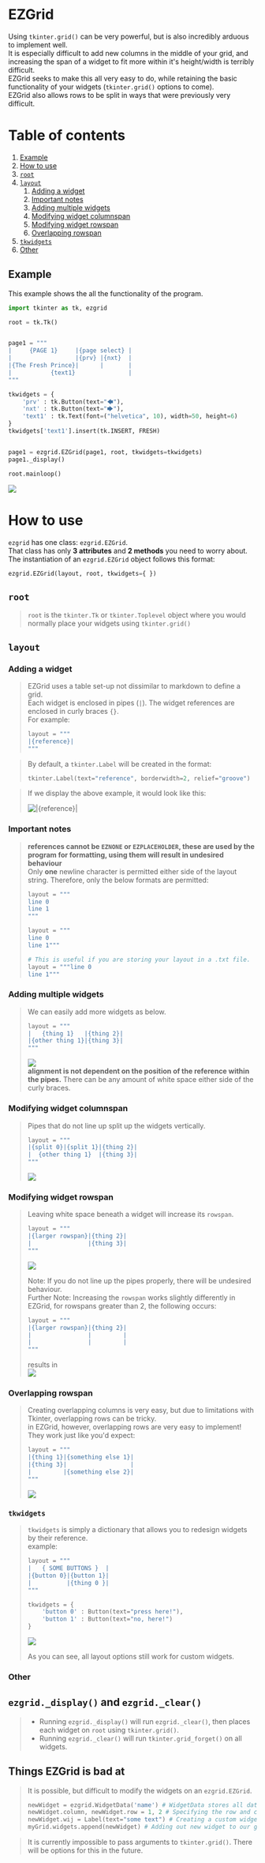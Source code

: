 # EZGrid

Using `tkinter.grid()` can be very powerful, but is also incredibly arduous to implement well.  
It is especially difficult to add new columns in the middle of your grid, and increasing the span of a widget to fit more within it's height/width is terribly difficult.  
EZGrid seeks to make this all very easy to do, while retaining the basic functionality of your widgets (`tkinter.grid()` options to come).  
EZGrid also allows rows to be split in ways that were previously very difficult.  

# Table of contents
1. [Example](#example)
2. [How to use](#how-to-use)
3. [`root`](#root)
4. [`layout`](#layout)
    1. [Adding a widget](#adding-a-widget)
    2. [Important notes](#important-notes)
    3. [Adding multiple widgets](#adding-multiple-widgets)
    4. [Modifying widget columnspan](#modifying-widget-columnspan)
    5. [Modifying widget rowspan](#modifying-widget-rowspan)
    6. [Overlapping rowspan](#overlapping-rowspan)
5. [`tkwidgets`](#tkwidgets)
6. [Other](#other)

## Example

This example shows the all the functionality of the program.

```python
import tkinter as tk, ezgrid

root = tk.Tk()


page1 = """
|     {PAGE 1}     |{page select} |
|                  |{prv} |{nxt}  |
|{The Fresh Prince}|      |       |
|           {text1}               |
"""

tkwidgets = {
    'prv' : tk.Button(text="🡄"),
    'nxt' : tk.Button(text="🡆"),
    'text1' : tk.Text(font=("helvetica", 10), width=50, height=6)
}
tkwidgets['text1'].insert(tk.INSERT, FRESH)


page1 = ezgrid.EZGrid(page1, root, tkwidgets=tkwidgets)
page1._display()

root.mainloop()
```  
![](https://i.imgur.com/OfI2mnS.png)  

# How to use

`ezgrid` has one class: `ezgrid.EZGrid`.    
That class has only __3 attributes__ and __2 methods__ you need to worry about.  
The instantiation of an `ezgrid.EZGrid` object follows this format:
```python
ezgrid.EZGrid(layout, root, tkwidgets={ })
```  
## `root`  
> `root` is the `tkinter.Tk` or `tkinter.Toplevel` object where you would normally place your widgets using `tkinter.grid()`

## `layout`  
### Adding a widget
> EZGrid uses a table set-up not dissimilar to markdown to define a grid.  
> Each widget is enclosed in pipes (`|`). The widget references are enclosed in curly braces `{}`.  
> For example:  
> ```python
> layout = """
> |{reference}|
> """
> ```  

> By default, a `tkinter.Label` will be created in the format:  
> ```python
> tkinter.Label(text="reference", borderwidth=2, relief="groove")  
> ```  

> If we display the above example, it would look like this:  
> 
> ![`|{reference}|`](https://i.imgur.com/bc0Bn68.png)

### Important notes
> __references cannot be `EZNONE` or `EZPLACEHOLDER`, these are used by the program for formatting, using them will result in undesired behaviour__  
> Only __one__ newline character is permitted either side of the layout string. Therefore, only the below formats are permitted:
> ```python
> layout = """
> line 0
> line 1
> """
> ```
> ```python
> layout = """
> line 0
> line 1"""
> ```
> ```python
> # This is useful if you are storing your layout in a .txt file.
> layout = """line 0
> line 1"""
> ```

### Adding multiple widgets
> We can easily add more widgets as below.  
> ```python
> layout = """
> |   {thing 1}   |{thing 2}|
> |{other thing 1}|{thing 3}|
> """
> ```
> ![](https://i.imgur.com/dyxAc8Y.png)  
> __alignment is not dependent on the position of the reference within the pipes.__ There can be any amount of white space either side of the curly braces.
 
### Modifying widget columnspan
> Pipes that do not line up split up the widgets vertically.
> ```python
> layout = """
> |{split 0}|{split 1}|{thing 2}|
> |  {other thing 1}  |{thing 3}|
> """
> ```
> ![](https://i.imgur.com/uO4EwMX.png)

### Modifying widget rowspan  
> Leaving white space beneath a widget will increase its `rowspan`.
> ```python
> layout = """
> |{larger rowspan}|{thing 2}|
> |                |{thing 3}|
> """
> ```
> ![](https://i.imgur.com/xrH91bg.png)  
> 
> Note: If you do not line up the pipes properly, there will be undesired behaviour.  
> Further Note: Increasing the `rowspan` works slightly differently in EZGrid, for rowspans greater than 2, the following occurs:  
> ```python 
> layout = """
> |{larger rowspan}|{thing 2}|
> |                |         |
> |                |         |
> """
> ```  
> results in  
> ![](https://i.imgur.com/DrFMX5W.png)  

### Overlapping rowspan
> Creating overlapping columns is very easy, but due to limitations with Tkinter, overlapping rows can be tricky.   
> in EZGrid, however, overlapping rows are very easy to implement! They work just like you'd expect:
> ```python
> layout = """
> |{thing 1}|{something else 1}|
> |{thing 3}|                  |
> |         |{something else 2}|
> """
> ```
> 
> ![](https://i.imgur.com/1JK3ZhO.png)  

### `tkwidgets`

> `tkwidgets` is simply a dictionary that allows you to redesign widgets by their reference.  
> example:  
> ```python
> layout = """
> |   { SOME BUTTONS }  |
> |{button 0}|{button 1}|
> |          |{thing 0 }|
> """
> 
> tkwidgets = {
>     'button 0' : Button(text="press here!"),
>     'button 1' : Button(text="no, here!")
> }
> ```
> ![](https://i.imgur.com/WpOVbGG.png)
> 
> As you can see, all layout options still work for custom widgets.

### Other

## `ezgrid._display()` and `ezgrid._clear()`

> - Running `ezgrid._display()` will run `ezgrid._clear()`, then places each widget on `root` using `tkinter.grid()`.
> - Running `ezgrid._clear()` will run `tkinter.grid_forget()` on all widgets.   
> 

## Things EZGrid is bad at

> It is possible, but difficult to modify the widgets on an `ezgrid.EZGrid`.  
> ```python
> newWidget = ezgrid.WidgetData('name') # WidgetData stores all data about a widget, it only takes one argument : 'name:str'
> newWidget.column, newWidget.row = 1, 2 # Specifying the row and column, rowspan and columnspan can be specified too
> newWidget.wij = Label(text="some text") # Creating a custom widget
> myGrid.widgets.append(newWidget) # Adding out new widget to our grid
> ```  

> It is currently impossible to pass arguments to `tkinter.grid()`. There will be options for this in the future.


